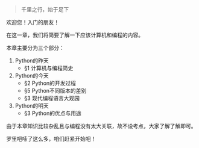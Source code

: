 > 千里之行，始于足下

欢迎您！入门的朋友！

在这一章，我们将简要了解一下应该计算机和编程的内容。

本章主要分为三个部分：

1. Python的昨天
    * §1 计算机与编程简史
2. Python的今天
    * §2 Python的开发过程
    * §5 Python不同版本的差别
    * §3 现代编程语言大观园
3. Python的明天
    * §3 Python的优点与用途

由于本章知识比较杂乱且与编程没有太大关联，故不设考点，大家了解了解即可。

罗里吧嗦了这么多，咱们赶紧开始吧！
